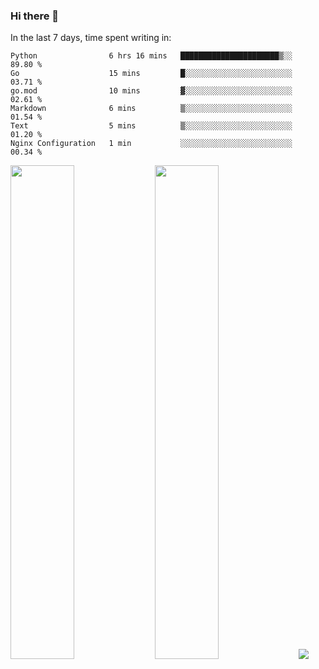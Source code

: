 ### Hi there 👋

In the last 7 days, time spent writing in:

<!--START_SECTION:waka-->

```text
Python                6 hrs 16 mins   ██████████████████████▒░░   89.80 %
Go                    15 mins         █░░░░░░░░░░░░░░░░░░░░░░░░   03.71 %
go.mod                10 mins         ▓░░░░░░░░░░░░░░░░░░░░░░░░   02.61 %
Markdown              6 mins          ▒░░░░░░░░░░░░░░░░░░░░░░░░   01.54 %
Text                  5 mins          ▒░░░░░░░░░░░░░░░░░░░░░░░░   01.20 %
Nginx Configuration   1 min           ░░░░░░░░░░░░░░░░░░░░░░░░░   00.34 %
```

<!--END_SECTION:waka-->

<img src="https://wakatime.com/share/@jimtje/5d0c92de-08f8-4a72-8f2f-6a9693d1e318.svg" width=45% height=45%> <img src="https://wakatime.com/share/@jimtje/501498ae-bda5-4da7-a89d-b40bcdd5556d.svg" width=45% height=45%>
![](https://hit.yhype.me/github/profile?user_id=43537315)
